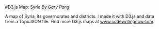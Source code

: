 #D3.js Map: Syria
_By Gary Pang_

A map of Syria, its governorates and districts. I made it with D3.js and data from a TopoJSON file. Find more D3.js maps at www.codewritingcow.com.
